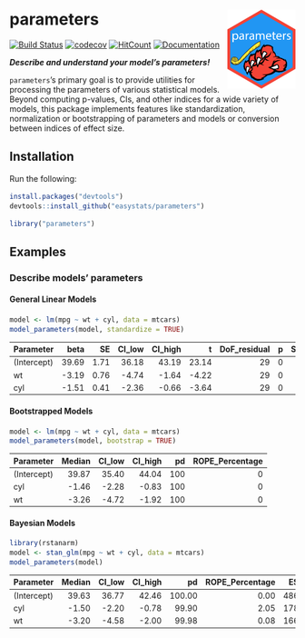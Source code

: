 
# parameters <img src='man/figures/logo.png' align="right" height="139" />

[![Build
Status](https://travis-ci.org/easystats/parameters.svg?branch=master)](https://travis-ci.org/easystats/parameters)
[![codecov](https://codecov.io/gh/easystats/parameters/branch/master/graph/badge.svg)](https://codecov.io/gh/easystats/parameters)
[![HitCount](http://hits.dwyl.io/easystats/parameters.svg)](http://hits.dwyl.io/easystats/parameters)
[![Documentation](https://img.shields.io/badge/documentation-parameters-orange.svg?colorB=E91E63)](https://easystats.github.io/parameters/)

***Describe and understand your model’s parameters\!***

`parameters`’s primary goal is to provide utilities for processing the
parameters of various statistical models. Beyond computing p-values,
CIs, and other indices for a wide variety of models, this package
implements features like standardization, normalization or bootstrapping
of parameters and models or conversion between indices of effect size.

## Installation

Run the following:

``` r
install.packages("devtools")
devtools::install_github("easystats/parameters")
```

``` r
library("parameters")
```

## Examples

### Describe models’ parameters

#### General Linear Models

``` r
model <- lm(mpg ~ wt + cyl, data = mtcars)
model_parameters(model, standardize = TRUE)
```

| Parameter   |   beta |   SE | CI\_low | CI\_high |      t | DoF\_residual | p | Std\_beta |
| :---------- | -----: | ---: | ------: | -------: | -----: | ------------: | -: | --------: |
| (Intercept) |  39.69 | 1.71 |   36.18 |    43.19 |  23.14 |            29 | 0 |      0.00 |
| wt          | \-3.19 | 0.76 |  \-4.74 |   \-1.64 | \-4.22 |            29 | 0 |    \-0.52 |
| cyl         | \-1.51 | 0.41 |  \-2.36 |   \-0.66 | \-3.64 |            29 | 0 |    \-0.45 |

#### Bootstrapped Models

``` r
model <- lm(mpg ~ wt + cyl, data = mtcars)
model_parameters(model, bootstrap = TRUE)
```

| Parameter   | Median | CI\_low | CI\_high |  pd | ROPE\_Percentage |
| :---------- | -----: | ------: | -------: | --: | ---------------: |
| (Intercept) |  39.87 |   35.40 |    44.04 | 100 |                0 |
| cyl         | \-1.46 |  \-2.28 |   \-0.83 | 100 |                0 |
| wt          | \-3.26 |  \-4.72 |   \-1.92 | 100 |                0 |

#### Bayesian Models

``` r
library(rstanarm)
model <- stan_glm(mpg ~ wt + cyl, data = mtcars)
model_parameters(model)
```

| Parameter   | Median | CI\_low | CI\_high |     pd | ROPE\_Percentage |  ESS | Rhat | Prior\_Distribution | Prior\_Location | Prior\_Scale |
| :---------- | -----: | ------: | -------: | -----: | ---------------: | ---: | ---: | :------------------ | --------------: | -----------: |
| (Intercept) |  39.63 |   36.77 |    42.46 | 100.00 |             0.00 | 4862 |    1 | normal              |               0 |        60.27 |
| cyl         | \-1.50 |  \-2.20 |   \-0.78 |  99.90 |             2.05 | 1788 |    1 | normal              |               0 |         8.44 |
| wt          | \-3.20 |  \-4.58 |   \-2.00 |  99.98 |             0.08 | 1666 |    1 | normal              |               0 |        15.40 |
